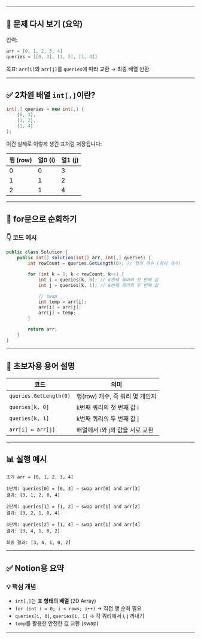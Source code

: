 
---

## 🧾 문제 다시 보기 (요약)

입력:

```csharp
arr = [0, 1, 2, 3, 4]
queries = [[0, 3], [1, 2], [1, 4]]
```

목표: `arr[i]`와 `arr[j]`를 `queries`에 따라 교환 → 최종 배열 반환

---

## ✅ 2차원 배열 `int[,]`이란?

```csharp
int[,] queries = new int[,] {
    {0, 3},
    {1, 2},
    {1, 4}
};
```

이건 실제로 이렇게 생긴 표처럼 저장됩니다:

| 행 (row) | 열0 (i) | 열1 (j) |
| ------- | ------ | ------ |
| 0       | 0      | 3      |
| 1       | 1      | 2      |
| 2       | 1      | 4      |

---

## 🔄 for문으로 순회하기

### 👇 코드 예시

```csharp
public class Solution {
    public int[] solution(int[] arr, int[,] queries) {
        int rowCount = queries.GetLength(0); // 행의 개수 (쿼리 개수)

        for (int k = 0; k < rowCount; k++) {
            int i = queries[k, 0]; // k번째 쿼리의 첫 번째 값
            int j = queries[k, 1]; // k번째 쿼리의 두 번째 값

            // swap
            int temp = arr[i];
            arr[i] = arr[j];
            arr[j] = temp;
        }

        return arr;
    }
}
```

---

## 🧠 초보자용 용어 설명

| 코드                     | 의미                    |
| ---------------------- | --------------------- |
| `queries.GetLength(0)` | 행(row) 개수, 즉 쿼리 몇 개인지 |
| `queries[k, 0]`        | k번째 쿼리의 첫 번째 값 i      |
| `queries[k, 1]`        | k번째 쿼리의 두 번째 값 j      |
| `arr[i] ↔ arr[j]`      | 배열에서 i와 j의 값을 서로 교환   |

---

## 📊 실행 예시

```text
초기 arr = [0, 1, 2, 3, 4]

1단계: queries[0] = [0, 3] → swap arr[0] and arr[3]
결과: [3, 1, 2, 0, 4]

2단계: queries[1] = [1, 2] → swap arr[1] and arr[2]
결과: [3, 2, 1, 0, 4]

3단계: queries[2] = [1, 4] → swap arr[1] and arr[4]
결과: [3, 4, 1, 0, 2]

최종 결과: [3, 4, 1, 0, 2]
```

---

## ✅ Notion용 요약

### 💡 핵심 개념

* `int[,]`는 **표 형태의 배열** (2D Array)
* `for (int i = 0; i < rows; i++)` → 직접 행 순회 필요
* `queries[i, 0]`, `queries[i, 1]` → 각 쿼리에서 i, j 꺼내기
* `temp`를 활용한 안전한 값 교환 (swap)

---
